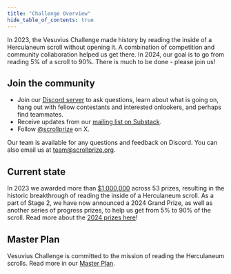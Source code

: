```yaml
---
title: "Challenge Overview"
hide_table_of_contents: true
---
```


<head>
  <html data-theme="dark" />

  <meta
    name="description"
    content="A $1,000,000+ machine learning and computer vision competition"
  />

  <meta property="og:type" content="website" />
  <meta property="og:url" content="https://scrollprize.org" />
  <meta property="og:title" content="Vesuvius Challenge" />
  <meta
    property="og:description"
    content="A $1,000,000+ machine learning and computer vision competition"
  />
  <meta
    property="og:image"
    content="https://scrollprize.org/img/social/opengraph.jpg"
  />

  <meta property="twitter:card" content="summary_large_image" />
  <meta property="twitter:url" content="https://scrollprize.org" />
  <meta property="twitter:title" content="Vesuvius Challenge" />
  <meta
    property="twitter:description"
    content="A $1,000,000+ machine learning and computer vision competition"
  />
  <meta
    property="twitter:image"
    content="https://scrollprize.org/img/social/opengraph.jpg"
  />
</head>

In 2023, the Vesuvius Challenge made history by reading the inside of a Herculaneum scroll without opening it.
A combination of competition and community collaboration helped us get there.
In 2024, our goal is to go from reading 5% of a scroll to 90%.
There is much to be done - please join us!

## Join the community

- Join our [Discord server](https://discord.gg/V4fJhvtaQn) to ask questions, learn about what is going on, hang out with fellow contestants and interested onlookers, and perhaps find teammates.
- Receive updates from our [mailing list on Substack](https://scrollprize.substack.com).
- Follow [@scrollprize](https://twitter.com/scrollprize) on X.

Our team is available for any questions and feedback on Discord. You can also email us at team@scrollprize.org.

## Current state

In 2023 we awarded more than [$1,000,000](winners) across 53 prizes, resulting in the historic breakthrough of reading the inside of a Herculaneum scroll.
As a part of Stage 2, we have now announced a 2024 Grand Prize, as well as another series of progress prizes, to help us get from 5% to 90% of the scroll.
Read more about the [2024 prizes here](2024_prizes)!

## Master Plan

Vesuvius Challenge is committed to the mission of reading the Herculaneum scrolls.
Read more in our [Master Plan](master_plan).

<!-- #### Segmentation

- Recent developments:
  - [Segmentation Tooling 2 Prize (Oct 3)](winners#segmentation-tooling-2-3-october-2023) completed.
  - [Open Source Prize (Nov 30)](winners#25000-open-source-november-30-2023) completed.
- Next milestone: segmenting all papyrus sheets of all scrolls. Better tooling is high on our wish list for [Open Source Prizes](open_source_prizes).
- Segmentation team makes [weekly releases](data_segments#weekly-releases).

#### Ink Detection

- Recent developments:
  - [**First Letters Prize Won!**](firstletters) (12 October 2023).
  - [Open Source Prize (Nov 30)](winners#25000-open-source-november-30-2023) completed.
- Next milestone: [Grand Prize](grand_prize) and [Open Source Prizes](open_source_prizes). -->
